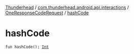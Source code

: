 [Thunderhead](../../index.md) / [com.thunderhead.android.api.interactions](../index.md) / [OneResponseCodeRequest](index.md) / [hashCode](./hash-code.md)

# hashCode

`fun hashCode(): `[`Int`](https://kotlinlang.org/api/latest/jvm/stdlib/kotlin/-int/index.html)